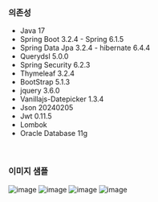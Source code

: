 ### 의존성
- Java 17
- Spring Boot 3.2.4 - Spring 6.1.5
- Spring Data Jpa 3.2.4 - hibernate 6.4.4
- Querydsl 5.0.0
- Spring Security 6.2.3
- Thymeleaf 3.2.4
- BootStrap 5.1.3
- jquery 3.6.0
- Vanillajs-Datepicker 1.3.4
- Json 20240205
- Jwt 0.11.5
- Lombok
- Oracle Database 11g

</br>

### 이미지 샘플
![image](https://github.com/ksm1569/greenmro-mobile/assets/34292113/f4fac8b7-79b7-44cc-88cb-5804965db2ec)
![image](https://github.com/ksm1569/greenmro-mobile/assets/34292113/6f519484-8528-4ac8-a996-d577b39b4ec1)
![image](https://github.com/ksm1569/greenmro-mobile/assets/34292113/0e93e6bf-e0e9-4c77-970f-75e8b206f62b)
![image](https://github.com/ksm1569/greenmro-mobile/assets/34292113/fcd59fcf-7654-4996-8876-4121d82d9b4d)




